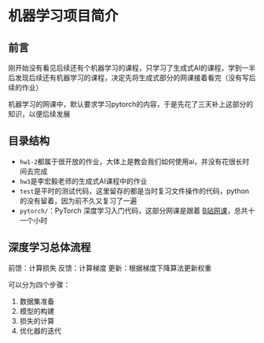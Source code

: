 # 机器学习项目简介

## 前言

刚开始没有看见后续还有个机器学习的课程，只学习了生成式AI的课程，学到一半后发现后续还有机器学习的课程，决定先将生成式部分的网课接着看完（没有写后续的作业）



机器学习的网课中，默认要求学习pytorch的内容，于是先花了三天补上这部分的知识，以便后续发展


## 目录结构

- `hw1-2`都属于很开放的作业，大体上是教会我们如何使用ai，并没有花很长时间去完成
- `hw3`是李宏毅老师的生成式AI课程中的作业
- `test`是平时的测试代码，这里留存的都是当时复习文件操作的代码，python的没有留着，因为前不久又复习了一遍
- `pytorch/`：PyTorch 深度学习入门代码，这部分网课是跟着 [B站网课](https://www.bilibili.com/video/BV1Y7411d7Ys/?spm_id_from=333.1387.favlist.content.click)，总共十一个小时

## 深度学习总体流程

前馈：计算损失
反馈：计算梯度
更新：根据梯度下降算法更新权重



可以分为四个步骤：

1. 数据集准备
2. 模型的构建
3. 损失的计算
4. 优化器的迭代

